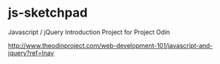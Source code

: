 # js-sketchpad
Javascript / jQuery Introduction Project for Project Odin

http://www.theodinproject.com/web-development-101/javascript-and-jquery?ref=lnav